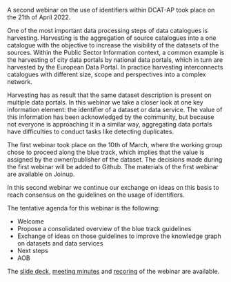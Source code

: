 A second webinar on the use of identifiers within DCAT-AP took place on the 21th of April 2022.


One of the most important data processing steps of data catalogues is harvesting. Harvesting is the aggregation of source catalogues into a one catalogue with the objective to increase the visibility of the datasets of the sources. Within the Public Sector Information context, a common example is the harvesting of city data portals by national data portals, which in turn are harvested by the European Data Portal. In practice harvesting interconnects catalogues with different size, scope and perspectives into a complex network. 

Harvesting has as result that the same dataset description is present on multiple data portals. In this webinar we take a closer look at one key information element:  the identifier of a dataset or data service. The value of this information has been acknowledged by the community, but because not everyone is approaching it in a similar way, aggregating data portals have difficulties to conduct tasks like detecting duplicates. 

The first webinar took place on the 10th of March, where the working group chose to proceed along the blue track, which implies that the value is assigned by the owner/publisher of the dataset. The decisions made during the first webinar will be added to Github. The materials of the first webinar are available on Joinup.  

In this second webinar we continue our exchange on ideas on this basis to reach consensus on the guidelines on the usage of identifiers. 

The tentative agenda for this webinar is the following: 

-    Welcome 
-   Propose a consolidated overview of the blue track guidelines 
-    Exchange of ideas on those guidelines to improve the knowledge graph on datasets and data services 
-    Next steps 
-    AOB 


The [slide deck](https://joinup.ec.europa.eu/sites/default/files/event/attachment/2022-05/Webinar-26april2021-v1.0.pdf), 
[meeting minutes](https://joinup.ec.europa.eu/sites/default/files/event/attachment/2022-05/DCAT-AP_Webinar%2026042022_MeetingMinutes_v1.00.pdf) and 
[recoring](https://www.youtube.com/watch?v=EdeLrcA4eNs) of the webinar are available.
